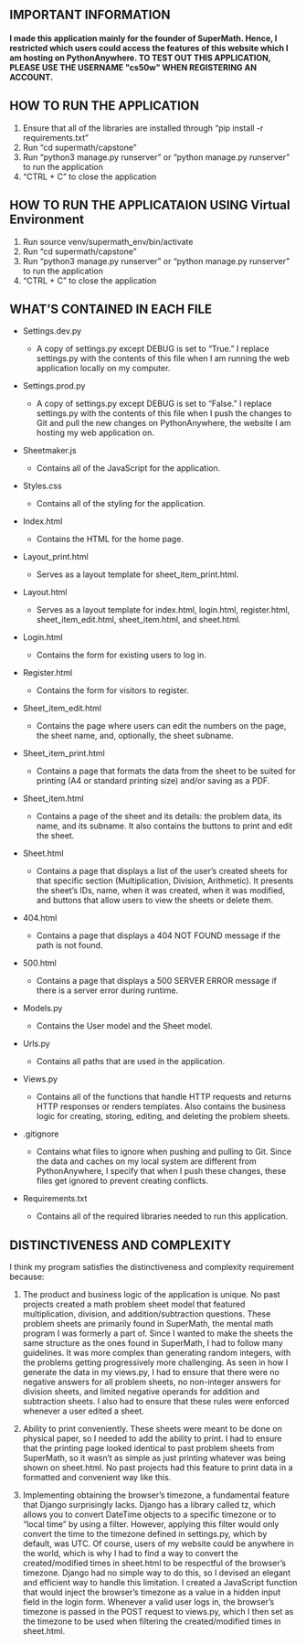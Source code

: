 ## IMPORTANT INFORMATION
#### I made this application mainly for the founder of SuperMath. Hence, I restricted which users could access the features of this website which I am hosting on PythonAnywhere. TO TEST OUT THIS APPLICATION, PLEASE USE THE USERNAME "cs50w" WHEN REGISTERING AN ACCOUNT.

## HOW TO RUN THE APPLICATION
1. Ensure that all of the libraries are installed through “pip install -r requirements.txt”
2. Run “cd supermath/capstone”
3. Run “python3 manage.py runserver” or “python manage.py runserver” to run the application
4. “CTRL + C” to close the application

## HOW TO RUN THE APPLICATAION USING Virtual Environment
1. Run source venv/supermath_env/bin/activate
2. Run “cd supermath/capstone”
3. Run “python3 manage.py runserver” or “python manage.py runserver” to run the application
4. “CTRL + C” to close the application


## WHAT’S CONTAINED IN EACH FILE

- Settings.dev.py
    - A copy of settings.py except DEBUG is set to “True.” I replace settings.py with the contents of this file when I am running the web application locally on my computer.

- Settings.prod.py
    - A copy of settings.py except DEBUG is set to “False.” I replace settings.py with the contents of this file when I push the changes to Git and pull the new changes on PythonAnywhere, the website I am hosting my web application on.

- Sheetmaker.js
    - Contains all of the JavaScript for the application.

- Styles.css 
    - Contains all of the styling for the application.

- Index.html 
    - Contains the HTML for the home page.

- Layout_print.html
    - Serves as a layout template for sheet_item_print.html.

- Layout.html
    - Serves as a layout template for index.html, login.html, register.html, sheet_item_edit.html, sheet_item.html, and sheet.html.

- Login.html
    - Contains the form for existing users to log in.

- Register.html 
    - Contains the form for visitors to register.

- Sheet_item_edit.html 
    - Contains the page where users can edit the numbers on the page, the sheet name, and, optionally, the sheet subname.

- Sheet_item_print.html 
    - Contains a page that formats the data from the sheet to be suited for printing (A4 or standard printing size) and/or saving as a PDF.

- Sheet_item.html 
    - Contains a page of the sheet and its details: the problem data, its name, and its subname. It also contains the buttons to print and edit the sheet.

- Sheet.html 
    - Contains a page that displays a list of the user’s created sheets for that specific section (Multiplication, Division, Arithmetic). It presents the sheet’s IDs, name, when it was created, when it was modified, and buttons that allow users to view the sheets or delete them.

- 404.html
    - Contains a page that displays a 404 NOT FOUND message if the path is not found.

- 500.html
    - Contains a page that displays a 500 SERVER ERROR message if there is a server error during runtime.

- Models.py 
    - Contains the User model and the Sheet model.

- Urls.py 
    - Contains all paths that are used in the application.

- Views.py 
    - Contains all of the functions that handle HTTP requests and returns HTTP responses or renders templates. Also contains the business logic for creating, storing, editing, and deleting the problem sheets.

- .gitignore 
    - Contains what files to ignore when pushing and pulling to Git. Since the data and caches on my local system are different from PythonAnywhere, I specify that when I push these changes, these files get ignored to prevent creating conflicts.
    
- Requirements.txt 
    - Contains all of the required libraries needed to run this application.

## DISTINCTIVENESS AND COMPLEXITY

I think my program satisfies the distinctiveness and complexity requirement because:

1. The product and business logic of the application is unique. No past projects created a math problem sheet model that featured multiplication, division, and addition/subtraction questions. These problem sheets are primarily found in SuperMath, the mental math program I was formerly a part of. Since I wanted to make the sheets the same structure as the ones found in SuperMath, I had to follow many guidelines. It was more complex than generating random integers, with the problems getting progressively more challenging. As seen in how I generate the data in my views.py, I had to ensure that there were no negative answers for all problem sheets, no non-integer answers for division sheets, and limited negative operands for addition and subtraction sheets. I also had to ensure that these rules were enforced whenever a user edited a sheet.

2. Ability to print conveniently. These sheets were meant to be done on physical paper, so I needed to add the ability to print. I had to ensure that the printing page looked identical to past problem sheets from SuperMath, so it wasn’t as simple as just printing whatever was being shown on sheet.html. No past projects had this feature to print data in a formatted and convenient way like this.

3. Implementing obtaining the browser’s timezone, a fundamental feature that Django surprisingly lacks. Django has a library called tz, which allows you to convert DateTime objects to a specific timezone or to “local time” by using a filter. However, applying this filter would only convert the time to the timezone defined in settings.py, which by default, was UTC. Of course, users of my website could be anywhere in the world, which is why I had to find a way to convert the created/modified times in sheet.html to be respectful of the browser’s timezone. Django had no simple way to do this, so I devised an elegant and efficient way to handle this limitation. I created a JavaScript function that would inject the browser’s timezone as a value in a hidden input field in the login form. Whenever a valid user logs in, the browser’s timezone is passed in the POST request to views.py, which I then set as the timezone to be used when filtering the created/modified times in sheet.html.
